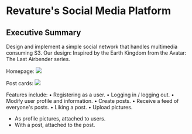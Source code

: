 # Revature's Social Media Platform

## Executive Summary
Design and implement a simple social network that handles multimedia consuming S3.
Our design: Inspired by the Earth Kingdom from the Avatar: The Last Airbender series.

Homepage:
<img src="https://i.imgur.com/tyam38w.png">

Post cards:
<img src="https://i.imgur.com/Qz94ryB.png">

Features include:
• Registering as a user.
• Logging in / logging out.
• Modify user profile and information.
• Create posts.
• Receive a feed of everyone's posts.
• Liking a post.
• Upload pictures.
  + As profile pictures, attached to users.
  + With a post, attached to the post.

